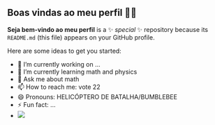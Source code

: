 ## Boas vindas ao meu perfil 🏴‍☠️

**Seja bem-vindo ao meu perfil** is a ✨ _special_ ✨ repository because its `README.md` (this file) appears on your GitHub profile.

Here are some ideas to get you started:

- 🔭 I’m currently working on ...
- 🌱 I’m currently learning math and physics
- 💬 Ask me about math
- 📫 How to reach me: vote 22
- 😄 Pronouns: HELICÓPTERO DE BATALHA/BUMBLEBEE
- ⚡ Fun fact: ...
- ![](https://tenor.com/bjMz2.gif)

